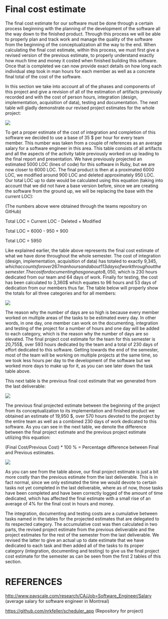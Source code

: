 # Final cost estimate


The final cost estimate for our software must be done through a certain process beginning with the planning of the development of the software all the way down to the finished product. Through this process we will
be able to properly plan and track work and manage the quality of the software from the beginning of the conceptualization all the way to the end. When calculating the final cost estimate, within this process, we 
must first give a revised version of the previous estimate, to properly understand exactly how much time and money it costed when finished building this software. Once that is completed we can now provide exact 
details on how long each individual step took in man hours for each member as well as a concrete final total of the cost of the software. 


In this section we take into account all of the phases and components of this project and give a revision of all of the estimation of artifacts previously recorded and with the cost of person hours, integration 
(design, implementation, acquisition of data), testing and documentation. The next table will gladly demonstrate our revised project estimates for the whole project:


[<img src="http://i.imgur.com/ajx8u4f.png">](http://imgur.com/)


To get a proper estimate of the cost of integration and completion of this software we decided to use a base of 35 $ per hour for every team member. This number was taken from a couple of references as an average
salary for a software engineer in this area. This table consists of all artifacts and all the aspects of the activity table previously worked on up leading to the final report and presentation. We have previously 
projected an estimated 5000 LOC (lines of code) for this software in Ruby, but we are now closer to 6000 LOC. The final product is then at a proximated 6000 LOC, we modified around 900 LOC and deleted 
approximately 950 LOC. Our total LOC up to date would be calculated using this equation (taking into account that we did not have a base version before, since we are creating the software from the ground up, 
we will be replacing the base with the current LOC):


(The numbers above were obtained through the teams repository on GitHub)


Total LOC = Current LOC - Deleted + Modified


Total LOC = 6000 - 950 + 900


Total LOC = 5950


Like explained earlier, the table above represents the final cost estimate of what we have done throughout the whole semester. The cost of integration (design, implementation, acquisition of data) has totaled 
to exactly 9,345$, which accounts for over 267 man hours and about 113 days of work throughout the semester. The cost for documenting has gone up to 8,050$, which is 230 hours dedicated from our team and 64 
days of work. Finally for testing, the cost has been calculated to 3,360$ which equates to 96 hours and 53 days of dedication from our members thus far. The table below will properly show the totals for all 
three categories and for all members:


[<img src="http://i.imgur.com/xJDTw6y.png">](http://imgur.com/)


The reason why the number of days are so high is because every member worked on multiple areas of the tasks to be estimated every day. In other words, in one day, one member can work on the documenting, 
integration and testing of the project for a number of hours and one day will be added to each category, which is the reason why the number of days are so elevated. The final project cost estimate for the 
team for this semester is 20,755$, over 593 hours dedicated by the team and a total of 230 days of effort dedicated to this software. Getting towards the end of the semester, most of the team will be working 
on multiple projects at the same time, so we took less hours per day to the development of the software but we worked more days to make up for it, as you can see later down the task table above. 


This next table is the previous final cost estimate that we generated from the last deliverable:


[<img src="http://i.imgur.com/f1gTVFP.png">](http://imgur.com/)


The previous final projected estimate between the beginning of the project from its conceptualization to its implementation and finished product we obtained an estimate of 19,950 $, over 570 hours devoted to 
the project by the entire team as well as a combined 230 days of work dedicated to this software. As you can see in the next table, we denote the difference between the final project estimate and the previous 
project estimate utilizing this equation:


(Final Cost/Previous Cost) * 100 % = Percentage difference between Final and Previous estimates.


[<img src="http://i.imgur.com/abcseuS.png">](http://imgur.com/)


As you can see from the table above, our final project estimate is just a bit more costly than the previous estimate from the last deliverable. This is in fact normal, since we only estimated the time we would 
devote to certain tasks not yet completed in the last deliverable, where as of now, those tasks have been completed and have been correctly logged of the amount of time dedicated, which has affected the final 
estimate with a small rise of an average of 4% for the final cost in hours and money.


The integration, documenting and testing costs are a cumulative between tasks named in the tables for the projected estimates that are delegated to its respected category. The accumulative cost was then 
calculated in two parts, the revised project estimate from the previous deliverable and the project estimates for the rest of the semester from the last deliverable. We revised the latter to give an actual 
up to date estimate that we have dedicated to each task and then added all of the tasks to its proper category (integration, documenting and testing) to give us the final project cost estimate for the semester 
as can be seen from the first 2 tables of this section. 




# REFERENCES


http://www.payscale.com/research/CA/Job=Software_Engineer/Salary
(average salary for software engineer in Montreal)

https://github.com/nrkfeller/scheduler_app
(Repository for project)


